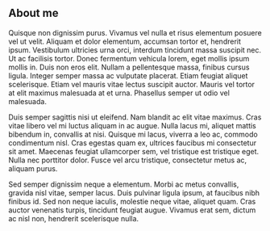 ## About me
Quisque non dignissim purus. Vivamus vel nulla et risus elementum posuere vel ut velit. Aliquam et dolor elementum, accumsan tortor et, hendrerit ipsum. Vestibulum ultricies urna orci, interdum tincidunt massa suscipit nec. Ut ac facilisis tortor. Donec fermentum vehicula lorem, eget mollis ipsum mollis in. Duis non eros elit. Nullam a pellentesque massa, finibus cursus ligula. Integer semper massa ac vulputate placerat. Etiam feugiat aliquet scelerisque. Etiam vel mauris vitae lectus suscipit auctor. Mauris vel tortor at elit maximus malesuada at et urna. Phasellus semper ut odio vel malesuada.

Duis semper sagittis nisi ut eleifend. Nam blandit ac elit vitae maximus. Cras vitae libero vel mi luctus aliquam in ac augue. Nulla lacus mi, aliquet mattis bibendum in, convallis at nisi. Quisque mi lacus, viverra a leo ac, commodo condimentum nisl. Cras egestas quam ex, ultrices faucibus mi consectetur sit amet. Maecenas feugiat ullamcorper sem, vel tristique est tristique eget. Nulla nec porttitor dolor. Fusce vel arcu tristique, consectetur metus ac, aliquam purus. 

Sed semper dignissim neque a elementum. Morbi ac metus convallis, gravida nisl vitae, semper lacus. Duis pulvinar ligula ipsum, at faucibus nibh finibus id. Sed non neque iaculis, molestie neque vitae, aliquet quam. Cras auctor venenatis turpis, tincidunt feugiat augue. Vivamus erat sem, dictum ac nisl non, hendrerit scelerisque nulla.
